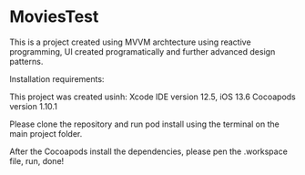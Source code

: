 # MoviesTest

This is a project created using MVVM archtecture using reactive programming, UI created programatically and further advanced design patterns.

Installation requirements:

This project was created usinh:
Xcode IDE version 12.5, iOS 13.6
Cocoapods version 1.10.1

Please clone the repository and run pod install using the terminal on the main project folder.

After the Cocoapods install the dependencies, please pen the .workspace file, run, done!
